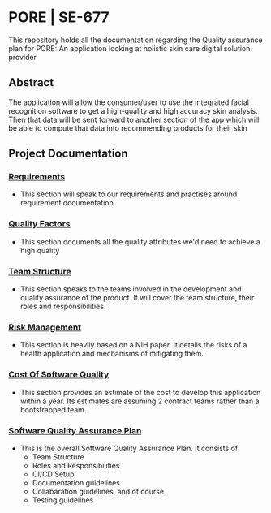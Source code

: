 # PORE | SE-677
This repository holds all the documentation regarding the Quality assurance plan for PORE: An application looking at holistic skin care digital solution provider

## Abstract

The application will allow the consumer/user to use the integrated facial recognition software to get a high-quality and high accuracy skin analysis. Then that data will be sent forward to another section of the app which will be able to compute that data into recommending products for their skin


## Project Documentation
### [Requirements](/requirements/README.md)
  - This section will speak to our requirements and practises around requirement documentation
### [Quality Factors](/QUALITYFACTORS.md)
  - This section documents all the quality attributes we'd need to achieve a high quality
### [Team Structure](/quality-assurance/ROLES.md)
  - This section speaks to the teams involved in the development and quality assurance of the product. It will cover the team structure, their roles and responsibilities.
### [Risk Management](/risk/README.md)
  - This section is heavily based on a NIH paper. It details the risks of a health application and mechanisms of mitigating them.
### [Cost Of Software Quality](/cosq/README.md)
  - This section provides an estimate of the cost to develop this application within a year. Its estimates are assuming 2 contract teams rather than a bootstrapped team.
### [Software Quality Assurance Plan](/quality-assurance/README.md)
 - This is the overall Software Quality Assurance Plan. It consists of
   - Team Structure
   - Roles and Responsibilities
   - CI/CD Setup
   - Documentation guidelines
   - Collabaration guidelines, and of course
   - Testing guidelines
